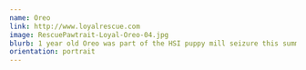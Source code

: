 ```yaml
---
name: Oreo
link: http://www.loyalrescue.com
image: RescuePawtrait-Loyal-Oreo-04.jpg
blurb: 1 year old Oreo was part of the HSI puppy mill seizure this summer. She is growing in confidence and will make a wonderful family dog. 
orientation: portrait
---
```

